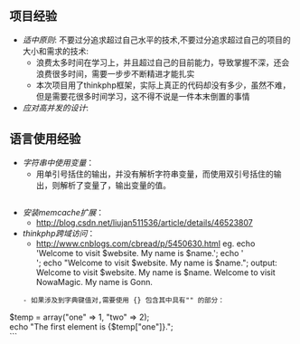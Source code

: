 ## 项目经验
- *适中原则*: 不要过分追求超过自己水平的技术,不要过分追求超过自己的项目的大小和需求的技术:
	- 浪费太多时间在学习上，并且超过自己的目前能力，导致掌握不深，还会浪费很多时间，需要一步步不断精进才能扎实
	- 本次项目用了thinkphp框架，实际上真正的代码却没有多少，虽然不难，但是需要花很多时间学习，这不得不说是一件本末倒置的事情
- *应对高并发的设计*:
	
## 语言使用经验
- *字符串中使用变量*：
	- 用单引号括住的输出，并没有解析字符串变量，而使用双引号括住的输出，则解析了变量了，输出变量的值。
	```
- *安装memcache扩展*：
	- http://blog.csdn.net/liujan511536/article/details/46523807
- *thinkphp跨域访问*：
	- http://www.cnblogs.com/cbread/p/5450630.html
eg.
echo 'Welcome to visit $website. My name is $name.';
echo '<br>';
echo "Welcome to visit $website. My name is $name.";
output:
Welcome to visit $website. My name is $name.
Welcome to visit NowaMagic. My name is Gonn.
	```
	- 如果涉及到字典键值对,需要使用 {} 包含其中具有"" 的部分：
	```
$temp = array("one" => 1, "two" => 2);   
echo "The first element is {$temp["one"]}.";  
	```
